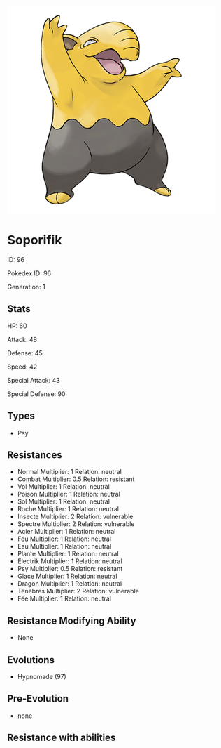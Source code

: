 ![](https://raw.githubusercontent.com/PokeAPI/sprites/master/sprites/pokemon/other/official-artwork/96.png)

# Soporifik
ID: 96

Pokedex ID: 96

Generation: 1

## Stats

HP: 60

Attack: 48

Defense: 45

Speed: 42

Special Attack: 43

Special Defense: 90

## Types

- Psy
## Resistances

- Normal Multiplier: 1 Relation: neutral
- Combat Multiplier: 0.5 Relation: resistant
- Vol Multiplier: 1 Relation: neutral
- Poison Multiplier: 1 Relation: neutral
- Sol Multiplier: 1 Relation: neutral
- Roche Multiplier: 1 Relation: neutral
- Insecte Multiplier: 2 Relation: vulnerable
- Spectre Multiplier: 2 Relation: vulnerable
- Acier Multiplier: 1 Relation: neutral
- Feu Multiplier: 1 Relation: neutral
- Eau Multiplier: 1 Relation: neutral
- Plante Multiplier: 1 Relation: neutral
- Électrik Multiplier: 1 Relation: neutral
- Psy Multiplier: 0.5 Relation: resistant
- Glace Multiplier: 1 Relation: neutral
- Dragon Multiplier: 1 Relation: neutral
- Ténèbres Multiplier: 2 Relation: vulnerable
- Fée Multiplier: 1 Relation: neutral
## Resistance Modifying Ability

- None

## Evolutions

- Hypnomade (97)
## Pre-Evolution

- none

## Resistance with abilities
